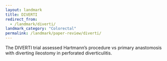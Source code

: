 ```yaml
---
layout: landmark
title: DIVERTI
redirect_from:
  - /landmark/diverti/
landmark_category: "Colorectal"
permalink: /landmark/paper-review/diverti/
---
```


The DIVERTI trial assessed Hartmann’s procedure vs primary anastomosis with diverting ileostomy in perforated diverticulitis.
